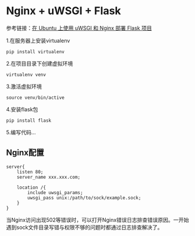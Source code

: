 # Nginx + uWSGI + Flask

参考链接：[在 Ubuntu 上使用 uWSGI 和 Nginx 部署 Flask 项目](https://lufficc.com/blog/how-to-serve-flask-applications-with-uwsgi-and-nginx-on-ubuntu)

1.在服务器上安装virtualenv

```
pip install virtualenv
```

2.在项目目录下创建虚拟环境

```
virtualenv venv
```

3.激活虚拟环境

```
source venv/bin/active
```

4.安装flask包

```
pip install flask
```

5.编写代码...



## Nginx配置

```
server{
    listen 80;
    server_name xxx.xxx.com;
    
    location /{
        include uwsgi_params;
        uwsgi_pass unix:/path/to/sock/example.sock;
    }
}
```

当Nginx访问出现502等错误时，可以打开Nginx错误日志排查错误原因。一开始遇到sock文件目录写错与权限不够的问题时都通过日志排查解决了。



